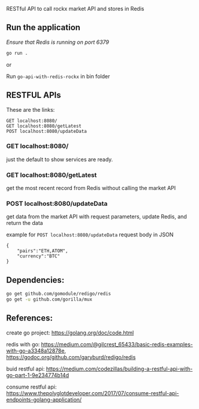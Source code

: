 RESTful API to call rockx market API and stores in Redis


## Run the application
*Ensure that Redis is running on port 6379*
```sh
go run .
```

or

Run `go-api-with-redis-rockx` in bin folder


## RESTFUL APIs

These are the links:
```
GET localhost:8080/
GET localhost:8080/getLatest
POST localhost:8080/updateData
```

### GET localhost:8080/

just the default to show services are ready.

### GET localhost:8080/getLatest

get the most recent record from Redis without calling the market API

### POST localhost:8080/updateData

get data from the market API with request parameters, update Redis, and return the data

example for `POST localhost:8080/updateData` request body in JSON
```
{
    "pairs":"ETH,ATOM",
    "currency":"BTC"
}
```

## Dependencies:

```sh
go get github.com/gomodule/redigo/redis
go get -u github.com/gorilla/mux
```

## References:

create go project: https://golang.org/doc/code.html

redis with go: https://medium.com/@gilcrest_65433/basic-redis-examples-with-go-a3348a12878e, https://godoc.org/github.com/garyburd/redigo/redis

buid restful api: https://medium.com/codezillas/building-a-restful-api-with-go-part-1-9e234774b14d

consume restful api: https://www.thepolyglotdeveloper.com/2017/07/consume-restful-api-endpoints-golang-application/

